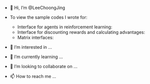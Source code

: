 - 👋 Hi, I’m @LeeChoongJing
- To view the sample codes I wrote for:
  - Interface for agents in reinforcement learning:
  - Interface for discounting rewards and calculating advantages:
  - Matrix interfaces: 




- 👀 I’m interested in ...
- 🌱 I’m currently learning ...
- 💞️ I’m looking to collaborate on ...
- 📫 How to reach me ...

<!---
LeeChoongJing/LeeChoongJing is a ✨ special ✨ repository because its `README.md` (this file) appears on your GitHub profile.
You can click the Preview link to take a look at your changes.
--->
